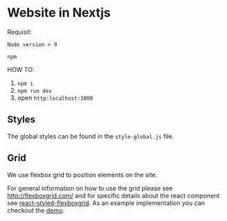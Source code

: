 # Website in Nextjs

Requisit:

`Node version > 9`

`npm`


HOW TO:

1. `npm i`
2. `npm run dev`
3. open `http:localhost:3000`

## Styles

The global styles can be found in the `style-global.js` file.

## Grid

We use flexbox grid to position elements on the site.

For general information on how to use the grid please see http://flexboxgrid.com/ and for specific details about the react component see [react-styled-flexboxgrid](https://github.com/LoicMahieu/react-styled-flexboxgrid). As an example implementation you can checkout the [demo](https://loicmahieu.github.io/react-styled-flexboxgrid/demo/index.html).
